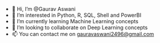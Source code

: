 - 👋 Hi, I’m @Gaurav Aswani
- 👀 I’m interested in Python, R, SQL, Shell and PowerBI 
- 🌱 I’m currently learning Machine Learning concepts
- 💞️ I’m looking to collaborate on Deep Learning concepts
- 📫 You can contact me on gauravaswani2496@gmail.com 

<!---
Gaurav-2496/Gaurav-2496 is a ✨ special ✨ repository because its `README.md` (this file) appears on your GitHub profile.
You can click the Preview link to take a look at your changes.
--->
